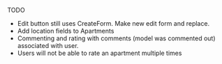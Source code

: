 TODO
  * Edit button still uses CreateForm. Make new edit form and replace.
  * Add location fields to Apartments
  * Commenting and rating with comments (model was commented out) associated with user. 
  * Users will not be able to rate an apartment multiple times
